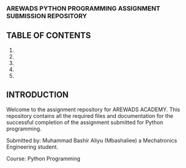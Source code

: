 ### AREWADS PYTHON PROGRAMMING ASSIGNMENT SUBMISSION REPOSITORY


## TABLE OF CONTENTS

1. 
2. 
3.
4.
5.

## INTRODUCTION
Welcome to the assignment repository for AREWADS ACADEMY. This repository contains all the required files and documentation for the successful completion of the assignment submitted for Python programming.

Submitted by: Muhammad Bashir Aliyu (Mbashaliee) a Mechatronics Engineering student.

Course: Python Programming
